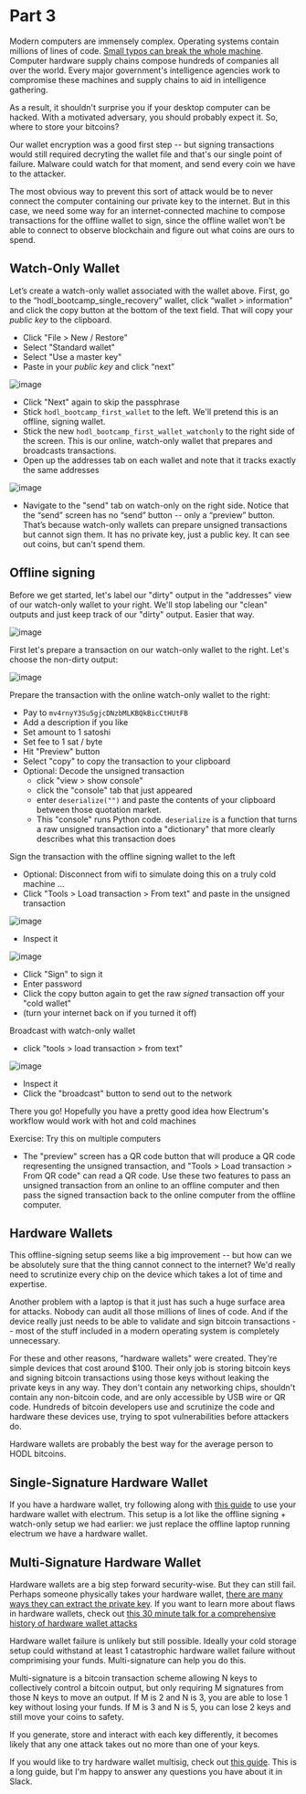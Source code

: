 # Part 3

Modern computers are immensely complex. Operating systems contain millions of lines of code. [Small typos can break the whole machine](https://blog.codecentric.de/en/2014/02/curly-braces/). Computer hardware supply chains compose hundreds of companies all over the world. Every major government's intelligence agencies work to compromise these machines and supply chains to aid in intelligence gathering. 

As a result, it shouldn't surprise you if your desktop computer can be hacked. With a motivated adversary, you should probably expect it. So, where to store your bitcoins?

Our wallet encryption was a good first step -- but signing transactions would still required decryting the wallet file and that's our single point of failure. Malware could watch for that moment, and send every coin we have to the attacker.

The most obvious way to prevent this sort of attack would be to never connect the computer containing our private key to the internet. But in this case, we need some way for an internet-connected machine to compose transactions for the offline wallet to sign, since the offline wallet won't be able to connect to observe blockchain and figure out what coins are ours to spend.

## Watch-Only Wallet

Let’s create a watch-only wallet associated with the wallet above. First, go to the “hodl_bootcamp_single_recovery” wallet, click “wallet > information” and  click the copy button at the bottom of the text field. That will copy your *public key* to the clipboard.

- Click "File > New / Restore"
- Select "Standard wallet"
- Select "Use a master key"
- Paste in your *public key* and click “next”

![image](./images/electrum-watchonly-enter-pubkey.png)

- Click "Next" again to skip the passphrase
- Stick `hodl_bootcamp_first_wallet` to the left. We'll pretend this is an offline, signing wallet.
- Stick the new `hodl_bootcamp_first_wallet_watchonly` to the right side of the screen. This is our online, watch-only wallet that prepares and broadcasts transactions.
- Open up the addresses tab on each wallet and note that it tracks exactly the same addresses

![image](./images/electrum-offline-signing-addresses-match.png)

- Navigate to the "send" tab on watch-only on the right side. Notice that the “send” screen has no “send” button -- only a “preview” button. That’s because watch-only wallets can prepare unsigned transactions but cannot sign them. It has no private key, just a public key. It can see out coins, but can't spend them.

## Offline signing

Before we get started, let's label our "dirty" output in the "addresses" view of our watch-only wallet to your right. We'll stop labeling our "clean" outputs and just keep track of our "dirty" output. Easier that way.

![image](./images/electrum-offline-signing-label-dirty.png)

First let's prepare a transaction on our watch-only wallet to the right. Let's choose the non-dirty output:

![image](./images/electrum-offline-signing-spend-coin.png)

Prepare the transaction with the online watch-only wallet to the right:
- Pay to `mv4rnyY3Su5gjcDNzbMLKBQkBicCtHUtFB`
- Add a description if you like
- Set amount to 1 satoshi
- Set fee to 1 sat / byte
- Hit "Preview" button
- Select "copy" to copy the transaction to your clipboard
- Optional: Decode the unsigned transaction
  - click "view > show console"
  - click the "console" tab that just appeared
  - enter `deserialize("")` and paste the contents of your clipboard between those quotation market. 
  - This "console" runs Python code. `deserialize` is a function that turns a raw unsigned transaction into a "dictionary" that more clearly describes what this transaction does

Sign the transaction with the offline signing wallet to the left

- Optional: Disconnect from wifi to simulate doing this on a truly cold machine ...
- Click "Tools > Load transaction > From text" and paste in the unsigned transaction

![image](./images/offline-watchonly-load-tx.png)

- Inspect it

![image](./images/electrum-offline-signing-inspect-tx.png)

- Click "Sign" to sign it
- Enter password
- Click the copy button again to get the raw *signed* transaction off your "cold wallet"
- (turn your internet back on if you turned it off)

Broadcast with watch-only wallet

- click "tools > load transaction > from text"

![image](./images/electrum-offline-signing-signed-tx.png)

- Inspect it
- Click the "broadcast" button to send out to the network

There you go! Hopefully you have a pretty good idea how Electrum's workflow would work with hot and cold machines

Exercise: Try this on multiple computers
- The "preview" screen has a QR code button that will produce a QR code reqresenting the unsigned transaction, and "Tools > Load transaction > From QR code" can read a QR code. Use these two features to pass an unsigned transaction from an online to an offline computer and then pass the signed transaction back to the online computer from the offline computer.

## Hardware Wallets

This offline-signing setup seems like a big improvement -- but how can we be absolutely sure that the thing cannot connect to the internet? We'd really need to scrutinize every chip on the device which takes a lot of time and expertise.

Another problem with a laptop is that it just has such a huge surface area for attacks. Nobody can audit all those millions of lines of code. And if the device really just needs to be able to validate and sign bitcoin transactions -- most of the stuff included in a modern operating system is completely unnecessary.

For these and other reasons, "hardware wallets" were created. They're simple devices that cost around $100. Their only job is storing bitcoin keys and signing bitcoin transactions using those keys without leaking the private keys in any way. They don't contain any networking chips, shouldn't contain any non-bitcoin code, and are only accessible by USB wire or QR code. Hundreds of bitcoin developers use and scrutinize the code and hardware these devices use, trying to spot vulnerabilities before attackers do.

Hardware wallets are probably the best way for the average person to HODL bitcoins.

## Single-Signature Hardware Wallet

If you have a hardware wallet, try following along with [this guide](https://github.com/DriftwoodPalace/guides/blob/master/hodl-guide-light/README.md#create-the-wallet) to use your hardware wallet with electrum. This setup is a lot like the offline signing + watch-only setup we had earlier: we just replace the offline laptop running electrum we have a hardware wallet.

## Multi-Signature Hardware Wallet

Hardware wallets are a big step forward security-wise. But they can still fail. Perhaps someone physically takes your hardware wallet, [there are many ways they can extract the private key](https://ledger-donjon.github.io/Unfixable-Key-Extraction-Attack-on-Trezor/). If you want to learn more about flaws in hardware wallets, check out [this 30 minute talk for a comprehensive history of hardware wallet attacks](https://www.youtube.com/watch?v=P5PI5MZ_2yo)

Hardware wallet failure is unlikely but still possible. Ideally your cold storage setup could withstand at least 1 catastrophic hardware wallet failure without comprimising your funds. Multi-signature can help you do this.

Multi-signature is a bitcoin transaction scheme allowing N keys to collectively control a bitcoin output, but only requiring M signatures from those N keys to move an output. If M is 2 and N is 3, you are able to lose 1 key without losing your funds. If M is 3 and N is 5, you can lose 2 keys and still move your coins to safety.

If you generate, store and interact with each key differently, it becomes likely that any one attack takes out no more than one of your keys.

If you would like to try hardware wallet multisig, check out [this guide](https://github.com/DriftwoodPalace/guides/blob/master/hodl-guide/README.md). This is a long guide, but I'm happy to answer any questions you have about it in Slack.
